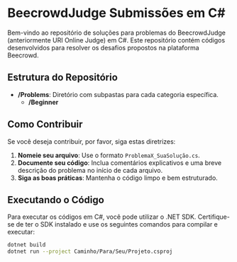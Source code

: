 # BeecrowdJudge Submissões em C#

Bem-vindo ao repositório de soluções para problemas do BeecrowdJudge (anteriormente URI Online Judge) em C#. Este repositório contém códigos desenvolvidos para resolver os desafios propostos na plataforma Beecrowd.

## Estrutura do Repositório

- **/Problems**: Diretório com subpastas para cada categoria específica.
  - **/Beginner**

## Como Contribuir

Se você deseja contribuir, por favor, siga estas diretrizes:

1. **Nomeie seu arquivo**: Use o formato `ProblemaX_SuaSolução.cs`.
2. **Documente seu código**: Inclua comentários explicativos e uma breve descrição do problema no início de cada arquivo.
3. **Siga as boas práticas**: Mantenha o código limpo e bem estruturado.

## Executando o Código

Para executar os códigos em C#, você pode utilizar o .NET SDK. Certifique-se de ter o SDK instalado e use os seguintes comandos para compilar e executar:

```sh
dotnet build
dotnet run --project Caminho/Para/Seu/Projeto.csproj
